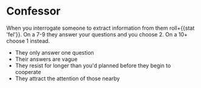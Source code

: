 # Confessor
When you interrogate someone to extract information from them roll+{{stat 'fel'}}. On a 7-9 they answer your questions and you choose 2. On a 10+ choose 1 instead.

 - They only answer one question
 - Their answers are vague
 - They resist for longer than you'd planned before they begin to cooperate
 - They attract the attention of those nearby
